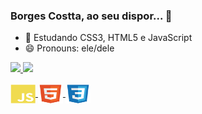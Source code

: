 ### Borges Costta, ao seu dispor... 👋

- 🌱 Estudando CSS3, HTML5 e JavaScript
- 😄 Pronouns: ele/dele

<div>
  <a href="https://github.com/pequenoborges">
  <img height="180em" src="https://github-readme-stats.vercel.app/api?username=pequenoborges&show_icons=true&theme=dracula&include_all_commits=true&count_private=true"/>
  <img height="180em" src="https://github-readme-stats.vercel.app/api/top-langs/?username=pequenoborges&layout=compact&langs_count=7&theme=dracula"/>
</div>

<div style="display: inline_block"><br>
  <img align="center" alt="Borges-Js" height="30" width="40" src="https://raw.githubusercontent.com/devicons/devicon/master/icons/javascript/javascript-plain.svg">
  <img align="center" alt="Borges-HTML" height="30" width="40" src="https://raw.githubusercontent.com/devicons/devicon/master/icons/html5/html5-original.svg">
  <img align="center" alt="Borges-CSS" height="30" width="40" src="https://raw.githubusercontent.com/devicons/devicon/master/icons/css3/css3-original.svg">
</div>
